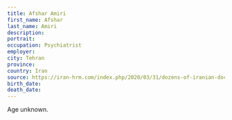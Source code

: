 ```yaml
---
title: Afshar Amiri
first_name: Afshar
last_name: Amiri
description: 
portrait: 
occupation: Psychiatrist
employer: 
city: Tehran
province: 
country: Iran
source: https://iran-hrm.com/index.php/2020/03/31/dozens-of-iranian-doctors-died-during-irans-coronavirus-crisis/
birth_date: 
death_date: 
---
```


Age unknown.